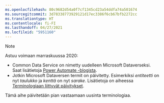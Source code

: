 ```yaml
---
ms.openlocfilehash: 80c9682d54a0f7cf1345cd23a54ddfa74a501674
ms.sourcegitcommit: 3d78338773929121d17ec3386f6cb67bfb2272cc
ms.translationtype: HT
ms.contentlocale: fi-FI
ms.lasthandoff: 04/27/2021
ms.locfileid: "5951160"
---
```

> [!NOTE]
> Astuu voimaan marraskuussa 2020:
>
> - Common Data Service on nimetty uudelleen Microsoft Dataverseksi. Saat lisätietoja [Power Automate -blogista](https://aka.ms/PAuAppBlog).
> - Jotkin Microsoft Dataversen termit on päivitetty. Esimerkiksi *entiteetti* on nyt *taulukko* ja *kenttä* on nyt *sarake*. Lisätietoja on aiheessa [Terminologiaan liittyvät päivitykset](/powerapps/maker/data-platform/data-platform-intro).
>
> Tämä aihe päivitetään pian vastaamaan uusinta terminologiaa.